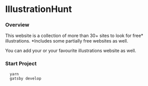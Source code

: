# IllustrationHunt

### Overview
This website is a collection of more than 30+ sites to look for free* illustrations.
*Includes some partially free websites as well. 

You can add your or your favourite illustrations website as well.

### Start Project
```
  yarn
  gatsby develop
```
